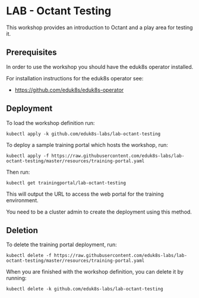 LAB - Octant Testing
====================

This workshop provides an introduction to Octant and a play area for testing it.

Prerequisites
-------------

In order to use the workshop you should have the eduk8s operator installed.

For installation instructions for the eduk8s operator see:

* https://github.com/eduk8s/eduk8s-operator

Deployment
----------

To load the workshop definition run:

```
kubectl apply -k github.com/eduk8s-labs/lab-octant-testing
```

To deploy a sample training portal which hosts the workshop, run:

```
kubectl apply -f https://raw.githubusercontent.com/eduk8s-labs/lab-octant-testing/master/resources/training-portal.yaml
```

Then run:

```
kubectl get trainingportal/lab-octant-testing
```

This will output the URL to access the web portal for the training environment.

You need to be a cluster admin to create the deployment using this method.

Deletion
--------

To delete the training portal deployment, run:

```
kubectl delete -f https://raw.githubusercontent.com/eduk8s-labs/lab-octant-testing/master/resources/training-portal.yaml
```

When you are finished with the workshop definition, you can delete it by running:

```
kubectl delete -k github.com/eduk8s-labs/lab-octant-testing
```
